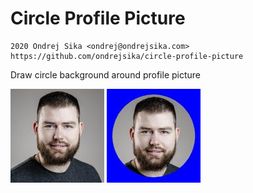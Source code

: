 # Circle Profile Picture

    2020 Ondrej Sika <ondrej@ondrejsika.com>
    https://github.com/ondrejsika/circle-profile-picture

Draw circle background around profile picture

![](example/input.jpg)
![](example/output.jpg)
